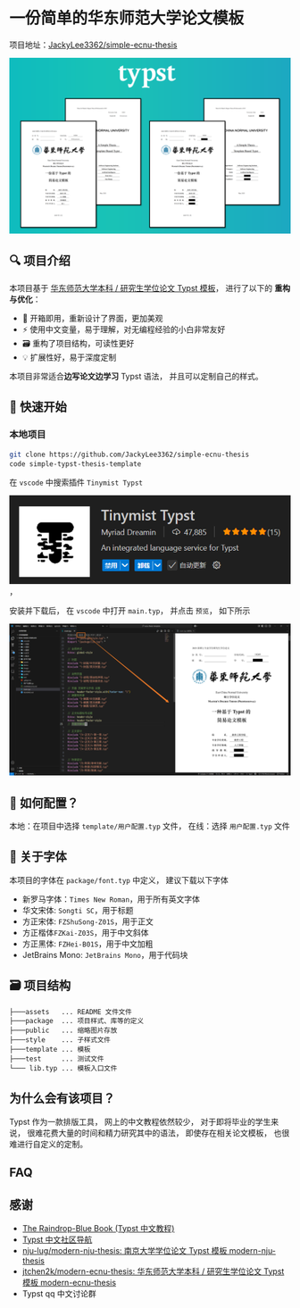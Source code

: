 # 一份简单的华东师范大学论文模板

项目地址：[JackyLee3362/simple-ecnu-thesis](https://github.com/JackyLee3362/simple-ecnu-thesis)

![alt text](assets/beamer.png)

## 🔍️ 项目介绍

本项目基于 [华东师范大学本科 / 研究生学位论文 Typst 模板](https://github.com/jtchen2k/modern-ecnu-thesis)，
进行了以下的 **重构与优化**：

- 💄 开箱即用，重新设计了界面，更加美观
- ⚡️ 使用中文变量，易于理解，对无编程经验的小白非常友好
- 🗃️ 重构了项目结构，可读性更好
- 💡 扩展性好，易于深度定制

本项目非常适合**边写论文边学习** Typst 语法，
并且可以定制自己的样式。

## 🙈 快速开始

### 本地项目

```sh
git clone https://github.com/JackyLee3362/simple-ecnu-thesis
code simple-typst-thesis-template
```

在 `vscode` 中搜索插件 `Tinymist Typst`

![Tinymist Typst](assets/tinymist-typst.png)，

安装并下载后，
在 `vscode` 中打开 `main.typ`，
并点击 `预览`，
如下所示

![alt text](assets/vscode-typst-main-preview.png)

## 🔧 如何配置？

本地：在项目中选择 `template/用户配置.typ` 文件，
在线：选择 `用户配置.typ` 文件

## 🧐 关于字体

本项目的字体在 `package/font.typ` 中定义，
建议下载以下字体

- 新罗马字体：`Times New Roman`，用于所有英文字体
- 华文宋体: `Songti SC`，用于标题
- 方正宋体: `FZShuSong-Z01S`，用于正文
- 方正楷体`FZKai-Z03S`，用于中文斜体
- 方正黑体: `FZHei-B01S`，用于中文加粗
- JetBrains Mono: `JetBrains Mono`，用于代码块

## 🗃️ 项目结构

```sh
├───assets   ... README 文件文件
├───package  ... 项目样式、库等的定义
├───public   ... 缩略图片存放
├───style    ... 子样式文件
├───template ... 模板
├───test     ... 测试文件
└─── lib.typ ... 模板入口文件
```

## 为什么会有该项目？

Typst 作为一款排版工具，
网上的中文教程依然较少，
对于即将毕业的学生来说，
很难花费大量的时间和精力研究其中的语法，
即使存在相关论文模板，
也很难进行自定义的定制。

## FAQ

## 感谢

- [The Raindrop-Blue Book (Typst 中文教程)](https://typst-doc-cn.github.io/tutorial/)
- [Typst 中文社区导航](https://typst-doc-cn.github.io/guide/)
- [nju-lug/modern-nju-thesis: 南京大学学位论文 Typst 模板 modern-nju-thesis](https://github.com/nju-lug/modern-nju-thesis)
- [jtchen2k/modern-ecnu-thesis: 华东师范大学本科 / 研究生学位论文 Typst 模板 modern-ecnu-thesis](https://github.com/jtchen2k/modern-ecnu-thesis)
- Typst qq 中文讨论群
